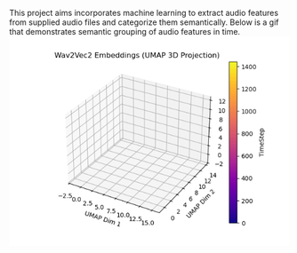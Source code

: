 This project aims incorporates machine learning to extract audio features from supplied audio files and categorize them semantically. Below is a gif that demonstrates semantic grouping of audio features in time.
![Animated embedding](media/embedding_animation.gif)
